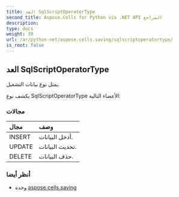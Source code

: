 ```yaml
---
title: العد SqlScriptOperatorType
second_title: Aspose.Cells for Python via .NET API المراجع
description:
type: docs
weight: 30
url: /ar/python-net/aspose.cells.saving/sqlscriptoperatortype/
is_root: false
---
```

##  العد SqlScriptOperatorType
يمثل نوع بيانات التشغيل.



يكشف نوع SqlScriptOperatorType الأعضاء التالية:

###  مجالات
| مجال| وصف|
| :- | :- |
| INSERT | أدخل البيانات.|
| UPDATE | تحديث البيانات.|
| DELETE | حذف البيانات.|



###  أنظر أيضا
* وحدة [aspose.cells.saving](..)
